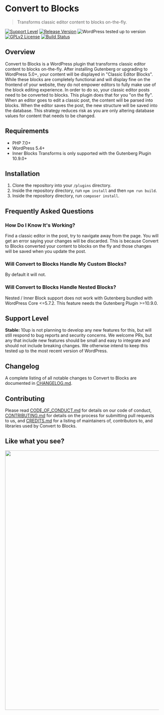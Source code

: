 # Convert to Blocks

> Transforms classic editor content to blocks on-the-fly.

[![Support Level](https://img.shields.io/badge/support-stable-blue.svg)](#support-level) [![Release Version](https://img.shields.io/github/release/10up/convert-to-blocks.svg)](https://github.com/10up/convert-to-blocks/releases/latest) ![WordPress tested up to version](https://img.shields.io/badge/WordPress-v5.8%20tested-success.svg) [![GPLv2 License](https://img.shields.io/github/license/10up/convert-to-blocks.svg)](https://github.com/10up/convert-to-blocks/blob/develop/LICENSE.md) [![Build Status](https://travis-ci.org/10up/convert-to-blocks.svg?branch=develop)](https://travis-ci.org/10up/convert-to-blocks)

## Overview

Convert to Blocks is a WordPress plugin that transforms classic editor content to blocks on-the-fly.  After installing Gutenberg or upgrading to WordPress 5.0+, your content will be displayed in "Classic Editor Blocks".  While these blocks are completely functional and will display fine on the frontend of your website, they do not empower editors to fully make use of the block editing experience.  In order to do so, your classic editor posts need to be converted to blocks.  This plugin does that for you "on the fly".  When an editor goes to edit a classic post, the content will be parsed into blocks.  When the editor saves the post, the new structure will be saved into the database.  This strategy reduces risk as you are only altering database values for content that needs to be changed.

## Requirements

* PHP 7.0+
* WordPress 5.4+
* Inner Blocks Transforms is only supported with the Gutenberg Plugin 10.9.0+

## Installation

1. Clone the repository into your `/plugins` directory.
2. Inside the repository directory, run `npm install` and then `npm run build`.
3. Inside the repository directory, run `composer install`.

## Frequently Asked Questions

### How Do I Know It's Working?

Find a classic editor in the post, try to navigate away from the page. You will get an error saying your changes will be discarded. This is because Convert to Blocks converted your content to blocks on the fly and those changes will be saved when you update the post.

### Will Convert to Blocks Handle My Custom Blocks?

By default it will not.

### Will Convert to Blocks Handle Nested Blocks?

Nested / Inner Block support does not work with Gutenberg bundled with WordPress Core <=5.7.2. This feature needs the Gutenberg Plugin >=10.9.0.

## Support Level

**Stable:** 10up is not planning to develop any new features for this, but will still respond to bug reports and security concerns. We welcome PRs, but any that include new features should be small and easy to integrate and should not include breaking changes. We otherwise intend to keep this tested up to the most recent version of WordPress.

## Changelog

A complete listing of all notable changes to Convert to Blocks are documented in [CHANGELOG.md](https://github.com/10up/convert-to-blocks/blob/develop/CHANGELOG.md).

## Contributing

Please read [CODE_OF_CONDUCT.md](https://github.com/10up/convert-to-blocks/blob/develop/CODE_OF_CONDUCT.md) for details on our code of conduct, [CONTRIBUTING.md](https://github.com/10up/convert-to-blocks/blob/develop/CONTRIBUTING.md) for details on the process for submitting pull requests to us, and [CREDITS.md](https://github.com/10up/convert-to-blocks/blob/develop/CREDITS.md) for a listing of maintainers of, contributors to, and libraries used by Convert to Blocks.

## Like what you see?

<p align="center">
<a href="http://10up.com/contact/"><img src="https://10up.com/uploads/2016/10/10up-Github-Banner.png" width="850"></a>
</p>
